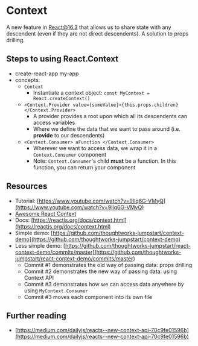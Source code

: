 # Context

A new feature in React@16.3 that allows us to share state with any descendent \(even if they are not direct descendents\). A solution to props drilling.

## Steps to using React.Context

* create-react-app my-app
* concepts:
  * `Context`
    * Instantiate a context object: `const MyContext = React.createContext()`
  * `<Context.Provider value={someValue}>{this.props.children}</Context.Provider>` 
    * A provider provides a root upon which all its descendents can access variables 
    * Where we define the data that we want to pass around \(i.e. **provide** to our descendents\)
  * `<Context.Consumer> aFunction </Context.Consumer>` 
    * Wherever we want to access data, we wrap it in a `Context.Consumer` component
    * Note: `Context.Consumer`'s child **must** be a function. In this function, you can return your component

## Resources

* Tutorial: [https://www.youtube.com/watch?v=9Ilq6G-VMyQ](https://www.youtube.com/watch?v=9Ilq6G-VMyQ)
* [Awesome React Context](https://github.com/diegohaz/awesome-react-context)
* Docs: [https://reactjs.org/docs/context.html](https://reactjs.org/docs/context.html)
* Simple demo: [https://github.com/thoughtworks-jumpstart/context-demo](https://github.com/thoughtworks-jumpstart/context-demo)
* Less simple demo: [https://github.com/thoughtworks-jumpstart/react-context-demo/commits/master](https://github.com/thoughtworks-jumpstart/react-context-demo/commits/master)
  * Commit \#1 demonstrates the old way of passing data: props drilling
  * Commit \#2 demonstrates the new way of passing data: using Context API
  * Commit \#3 demonstrates how we can access data anywhere by using `MyContext.Consumer`
  * Commit \#3 moves each component into its own file

## Further reading

* [https://medium.com/dailyjs/reacts-️-new-context-api-70c9fe01596b](https://medium.com/dailyjs/reacts-️-new-context-api-70c9fe01596b)

